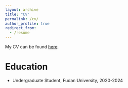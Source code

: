```yaml
---
layout: archive
title: "CV"
permalink: /cv/
author_profile: true
redirect_from:
  - /resume
---
```


My CV can be found [here](https://drive.google.com/file/d/1o7bfq2Smetb_xQhDFNZH1qDKt7aXPExr/view?usp=sharing).

Education
======
* Undergraduate Student, Fudan University, 2020-2024
